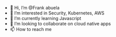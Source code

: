 - 👋 Hi, I’m @Frank abuela
- 👀 I’m interested in Security, Kubernetes, AWS
- 🌱 I’m currently learning Javascript
- 💞️ I’m looking to collaborate on cloud native apps
- 📫 How to reach me 

<!---
Frankabuela0/Frankabuela0 is a ✨ special ✨ repository because its `README.md` (this file) appears on your GitHub profile.
You can click the Preview link to take a look at your changes.
--->
